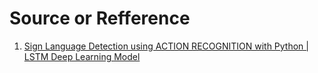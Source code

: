 # Source or Refference
1. [Sign Language Detection using ACTION RECOGNITION with Python | LSTM Deep Learning Model](https://youtu.be/doDUihpj6ro?si=kCL7wOCHGGp3VANs)